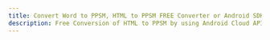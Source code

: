 ---title: Convert Word to PPSM, HTML to PPSM FREE Converter or Android SDKdescription: Free Conversion of HTML to PPSM by using Android Cloud APIs & SDKs. Also Create, Edit & Render Microsoft Word & OpenOffice documents in the Cloud.---